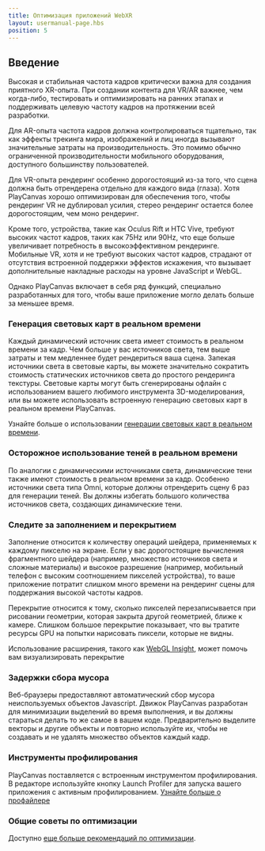 ```yaml
---
title: Оптимизация приложений WebXR
layout: usermanual-page.hbs
position: 5
---
```


## Введение

Высокая и стабильная частота кадров критически важна для создания приятного XR-опыта. При создании контента для VR/AR важнее, чем когда-либо, тестировать и оптимизировать на ранних этапах и поддерживать целевую частоту кадров на протяжении всей разработки.

Для AR-опыта частота кадров должна контролироваться тщательно, так как эффекты трекинга мира, изображений и лиц иногда вызывают значительные затраты на производительность. Это помимо обычно ограниченной производительности мобильного оборудования, доступного большинству пользователей.

Для VR-опыта рендеринг особенно дорогостоящий из-за того, что сцена должна быть отрендерена отдельно для каждого вида (глаза). Хотя PlayCanvas хорошо оптимизирован для обеспечения того, чтобы рендеринг VR не дублировал усилия, стерео рендеринг остается более дорогостоящим, чем моно рендеринг.

Кроме того, устройства, такие как Oculus Rift и HTC Vive, требуют высоких частот кадров, таких как 75Hz или 90Hz, что еще больше увеличивает потребность в высокоэффективном рендеринге. Мобильные VR, хотя и не требуют высоких частот кадров, страдают от отсутствия встроенной поддержки эффектов искажения, что вызывает дополнительные накладные расходы на уровне JavaScript и WebGL.

Однако PlayCanvas включает в себя ряд функций, специально разработанных для того, чтобы ваше приложение могло делать больше за меньшее время.

### Генерация световых карт в реальном времени

Каждый динамический источник света имеет стоимость в реальном времени за кадр. Чем больше у вас источников света, тем выше затраты и тем медленнее будет рендериться ваша сцена. Запекая источники света в световые карты, вы можете значительно сократить стоимость статических источников света до простого рендеринга текстуры. Световые карты могут быть сгенерированы офлайн с использованием вашего любимого инструмента 3D-моделирования, или вы можете использовать встроенную генерацию световых карт в реальном времени PlayCanvas.

Узнайте больше о использовании [генерации световых карт в реальном времени][1].

### Осторожное использование теней в реальном времени

По аналогии с динамическими источниками света, динамические тени также имеют стоимость в реальном времени за кадр. Особенно источники света типа Omni, которые должны отрендерить сцену 6 раз для генерации теней. Вы должны избегать большого количества источников света, создающих динамические тени.

### Следите за заполнением и перекрытием

Заполнение относится к количеству операций шейдера, применяемых к каждому пикселю на экране. Если у вас дорогостоящие вычисления фрагментного шейдера (например, множество источников света и сложные материалы) и высокое разрешение (например, мобильный телефон с высоким соотношением пикселей устройства), то ваше приложение потратит слишком много времени на рендеринг сцены для поддержания высокой частоты кадров.

Перекрытие относится к тому, сколько пикселей перезаписывается при рисовании геометрии, которая закрыта другой геометрией, ближе к камере. Слишком большое перекрытие показывает, что вы тратите ресурсы GPU на попытки нарисовать пиксели, которые не видны.

Использование расширения, такого как [WebGL Insight][2], может помочь вам визуализировать перекрытие

### Задержки сбора мусора

Веб-браузеры предоставляют автоматический сбор мусора неиспользуемых объектов Javascript. Движок PlayCanvas разработан для минимизации выделений во время выполнения, и вы должны стараться делать то же самое в вашем коде. Предварительно выделите векторы и другие объекты и повторно используйте их, чтобы не создавать и не удалять множество объектов каждый кадр.

### Инструменты профилирования

PlayCanvas поставляется с встроенным инструментом профилирования. В редакторе используйте кнопку Launch Profiler для запуска вашего приложения с активным профилированием. [Узнайте больше о профайлере][3]

### Общие советы по оптимизации

Доступно [еще больше рекомендаций по оптимизации][4].

[1]: /user-manual/graphics/lighting/runtime-lightmaps/
[2]: https://github.com/3Dparallax/insight
[3]: /user-manual/optimization/profiler/
[4]: /user-manual/optimization/guidelines/
